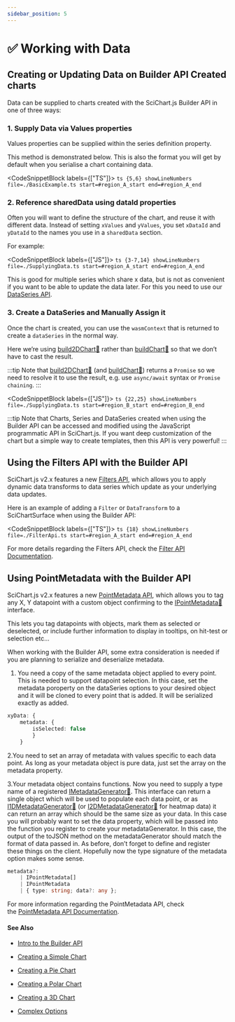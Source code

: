 ```yaml
---
sidebar_position: 5
---
```


# ✅ Working with Data

Creating or Updating Data on Builder API Created charts
-------------------------------------------------------

Data can be supplied to charts created with the SciChart.js Builder API in one of three ways:

### 1. Supply Data via Values properties

Values properties can be supplied within the series definition property.

This method is demonstrated below. This is also the format you will get by default when you serialise a chart containing data.

<CodeSnippetBlock labels={["TS"]}>
    ```ts {5,6} showLineNumbers file=./BasicExample.ts start=#region_A_start end=#region_A_end
    ```
</CodeSnippetBlock>

### 2. Reference sharedData using dataId properties

Often you will want to define the structure of the chart, and reuse it with different data. Instead of setting `xValues` and `yValues`, you set `xDataId` and `yDataId` to the names you use in a `sharedData` section.

For example:

<CodeSnippetBlock labels={["JS"]}>
    ```ts {3-7,14} showLineNumbers file=./SupplyingData.ts start=#region_A_start end=#region_A_end
    ```
</CodeSnippetBlock>

This is good for multiple series which share x data, but is not as convenient if you want to be able to update the data later. For this you need to use our [DataSeries API](/docs/2d-charts/chart-types/data-series-api/data-series-api-overview).

### 3. Create a DataSeries and Manually Assign it

Once the chart is created, you can use the `wasmContext` that is returned to create a `dataSeries` in the normal way.

Here we’re using [build2DChart:blue_book:](https://www.scichart.com/documentation/js/current/typedoc/index.html#chartbuilder#build2dchart) rather than [buildChart:blue_book:](https://www.scichart.com/documentation/js/current/typedoc/index.html#chartbuilder#buildchart) so that we don’t have to cast the result.

:::tip
Note that [build2DChart:blue_book:](https://www.scichart.com/documentation/js/current/typedoc/index.html#chartbuilder#build2dchart) (and [buildChart:blue_book:](https://www.scichart.com/documentation/js/current/typedoc/index.html#chartbuilder#buildchart)) returns a `Promise` so we need to resolve it to use the result, e.g. use `async/await` syntax or `Promise chaining`.
:::

<CodeSnippetBlock labels={["JS"]}>
    ```ts {22,25} showLineNumbers file=./SupplyingData.ts start=#region_B_start end=#region_B_end
    ```
</CodeSnippetBlock>

:::tip
Note that Charts, Series and DataSeries created when using the Builder API can be accessed and modified using the JavaScript programmatic API in SciChart.js. If you want deep customization of the chart but a simple way to create templates, then this API is very powerful!
:::

Using the Filters API with the Builder API
------------------------------------------

SciChart.js v2.x features a new [Filters API](/docs/2d-charts/chart-types/data-filters-api/data-filters-api-overview), which allows you to apply dynamic data transforms to data series which update as your underlying data updates.

Here is an example of adding a `Filter` or `DataTransform` to a SciChartSurface when using the Builder API:

<CodeSnippetBlock labels={["TS"]}>
    ```ts {18} showLineNumbers file=./FilterApi.ts start=#region_A_start end=#region_A_end
    ```
</CodeSnippetBlock>

For more details regarding the Filters API, check the [Filter API Documentation](/docs/2d-charts/chart-types/data-filters-api/data-filters-api-overview).

Using PointMetadata with the Builder API
----------------------------------------

SciChart.js v2.x features a new [PointMetadata API](/docs/2d-charts/chart-types/point-metadata-api/point-metadata-api-overview), which allows you to tag any X, Y datapoint with a custom object confirming to the [IPointMetadata:blue_book:](https://www.scichart.com/documentation/js/current/typedoc/interfaces/ipointmetadata.html) interface.

This lets you tag datapoints with objects, mark them as selected or deselected, or include further information to display in tooltips, on hit-test or selection etc...

When working with the Builder API, some extra consideration is needed if you are planning to serialize and deserialize metadata.

1. You need a copy of the same metadata object applied to every point. This is needed to support datapoint selection. In this case, set the metadata poroperty on the dataSeries options to your desired object and it will be cloned to every point that is added. It will be serialized exactly as added.


```ts showLineNumbers
xyData: { 
    metadata: { 
        isSelected: false 
        } 
    }
```

2.You need to set an array of metadata with values specific to each data point. As long as your metadata object is pure data, just set the array on the metadata property.

3.Your metadata object contains functions. Now you need to supply a type name of a registered [IMetadataGenerator:blue_book:](https://www.scichart.com/documentation/js/current/typedoc/interfaces/imetadatagenerator.html). This interface can return a single object which will be used to populate each data point, or as [I1DMetadataGenerator:blue_book:](https://www.scichart.com/documentation/js/current/typedoc/interfaces/i1dmetadatagenerator.html) (or [I2DMetadataGenerator:blue_book:](https://www.scichart.com/documentation/js/current/typedoc/interfaces/i2dmetadatagenerator.html) for heatmap data) it can return an array which should be the same size as your data. In this case you will probably want to set the data property, which will be passed into the function you register to create your metadataGenerator. In this case, the output of the toJSON method on the metadataGenerator should match the format of data passed in. As before, don’t forget to define and register these things on the client. Hopefully now the type signature of the metadata option makes some sense.

```ts showLineNumbers
metadata?: 
    | IPointMetadata[] 
    | IPointMetadata 
    | { type: string; data?: any };
```

For more information regarding the PointMetadata API, check the [PointMetadata API Documentation](/docs/2d-charts/chart-types/point-metadata-api/point-metadata-api-overview).

#### See Also

* [Intro to the Builder API](/docs/2d-charts/builder-api/builder-api-overview)

* [Creating a Simple Chart](/docs/2d-charts/builder-api/simple-chart)

* [Creating a Pie Chart](/docs/2d-charts/builder-api/pie-chart)

* [Creating a Polar Chart](/docs/2d-charts/builder-api/polar-chart)

* [Creating a 3D Chart](/docs/2d-charts/builder-api/default-3d-chart)

* [Complex Options](/docs/2d-charts/builder-api/complex-options)